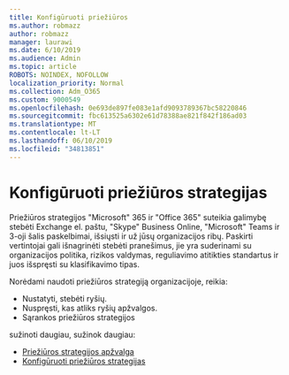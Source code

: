 ```yaml
---
title: Konfigūruoti priežiūros
ms.author: robmazz
author: robmazz
manager: laurawi
ms.date: 6/10/2019
ms.audience: Admin
ms.topic: article
ROBOTS: NOINDEX, NOFOLLOW
localization_priority: Normal
ms.collection: Adm_O365
ms.custom: 9000549
ms.openlocfilehash: 0e693de897fe083e1afd9093789367bc58220846
ms.sourcegitcommit: fbc613525a6302e61d78388ae821f842f186ad03
ms.translationtype: MT
ms.contentlocale: lt-LT
ms.lasthandoff: 06/10/2019
ms.locfileid: "34813851"
---
```

# <a name="configure-supervision-policies"></a>Konfigūruoti priežiūros strategijas

Priežiūros strategijos "Microsoft" 365 ir "Office 365" suteikia galimybę stebėti Exchange el. paštu, "Skype" Business Online, "Microsoft" Teams ir 3-oji šalis paskelbimai, išsiųsti ir už jūsų organizacijos ribų. Paskirti vertintojai gali išnagrinėti stebėti pranešimus, jie yra suderinami su organizacijos politika, rizikos valdymas, reguliavimo atitikties standartus ir juos išspręsti su klasifikavimo tipas.

Norėdami naudoti priežiūros strategiją organizacijoje, reikia:

- Nustatyti, stebėti ryšių.
- Nuspręsti, kas atliks ryšių apžvalgos.
- Sąrankos priežiūros strategijos

sužinoti daugiau, sužinok daugiau:

- [Priežiūros strategijos apžvalga](https://docs.microsoft.com/office365/securitycompliance/supervision-policies)
- [Konfigūruoti priežiūros strategijas](https://docs.microsoft.com/office365/securitycompliance/configure-supervision-policies)
